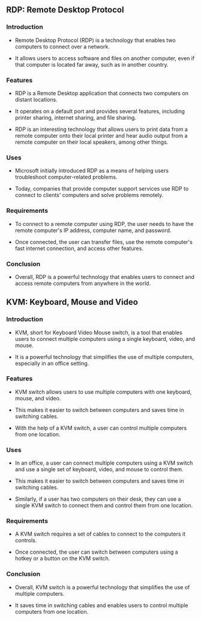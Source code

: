 
## RDP: Remote Desktop Protocol

### Introduction

* Remote Desktop Protocol (RDP) is a technology that enables two computers to connect over a network.

* It allows users to access software and files on another computer, even if that computer is located far away, such as in another country.

### Features

* RDP is a Remote Desktop application that connects two computers on distant locations.

* It operates on a default port and provides several features, including printer sharing, internet sharing, and file sharing.

* RDP is an interesting technology that allows users to print data from a remote computer onto their local printer and hear
audio output from a remote computer on their local speakers, among other things.

### Uses

* Microsoft initially introduced RDP as a means of helping users troubleshoot computer-related problems.

* Today, companies that provide computer support services use RDP to connect to clients' computers and solve problems remotely.

### Requirements

* To connect to a remote computer using RDP, the user needs to have the remote computer's IP address, computer name, and password.

* Once connected, the user can transfer files, use the remote computer's fast internet connection, and access other features.

### Conclusion

* Overall, RDP is a powerful technology that enables users to connect and access remote computers from anywhere in the world.

## KVM: Keyboard, Mouse and Video
 
### Introduction

* KVM, short for Keyboard Video Mouse switch, is a tool that enables users to connect multiple computers using a single keyboard, video, and mouse.

* It is a powerful technology that simplifies the use of multiple computers, especially in an office setting.

### Features

* KVM switch allows users to use multiple computers with one keyboard, mouse, and video.

* This makes it easier to switch between computers and saves time in switching cables.

* With the help of a KVM switch, a user can control multiple computers from one location.

### Uses

* In an office, a user can connect multiple computers using a KVM switch and use a single set of keyboard, video, and mouse to control them.

* This makes it easier to switch between computers and saves time in switching cables.

* Similarly, if a user has two computers on their desk, they can use a single KVM switch to connect them and control them from one location.

### Requirements

* A KVM switch requires a set of cables to connect to the computers it controls.

* Once connected, the user can switch between computers using a hotkey or a button on the KVM switch.

### Conclusion

* Overall, KVM switch is a powerful technology that simplifies the use of multiple computers.

* It saves time in switching cables and enables users to control multiple computers from one location.
 

